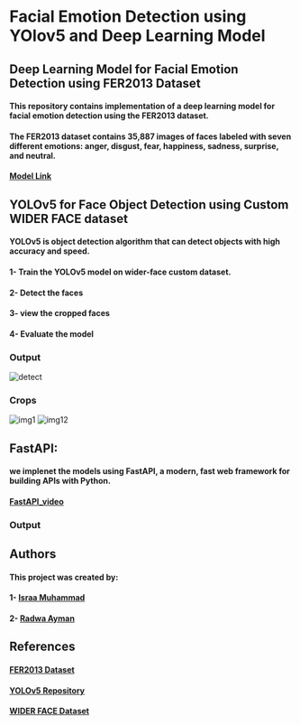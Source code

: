 # Facial Emotion Detection using YOlov5 and Deep Learning Model

## Deep Learning Model for Facial Emotion Detection using FER2013 Dataset

#### This repository contains implementation of a deep learning model for facial emotion detection using the FER2013 dataset.
#### The FER2013 dataset contains 35,887 images of faces labeled with seven different emotions: anger, disgust, fear, happiness, sadness, surprise, and neutral.
#### [Model Link](https://drive.google.com/drive/folders/1ZVfOJVbAl0D1_ZJDmAcnd1cp7a-EGEOg?usp=drive_link)

## YOLOv5 for Face Object Detection using Custom WIDER FACE dataset

#### YOLOv5 is object detection algorithm that can detect objects with high accuracy and speed.
#### 1- Train the YOLOv5 model on wider-face custom dataset.
#### 2- Detect the faces 
#### 3- view the cropped faces 
#### 4- Evaluate the model

### Output
![detect](https://github.com/israa2050/facial-emotion-detection/assets/47259697/ba50683d-b9b0-4a80-910d-df63d8eb738a)
### Crops
![img1](https://github.com/israa2050/facial-emotion-detection/assets/47259697/b66893b9-b031-4a25-a9d3-cd4410c51f97)
![img12](https://github.com/israa2050/facial-emotion-detection/assets/47259697/d164a6bf-e3ec-4e43-a489-bce9ad967db3)



## FastAPI:
#### we implenet the models using  FastAPI, a modern, fast web framework for building APIs with Python.
#### [FastAPI_video](https://drive.google.com/file/d/1FrvYnjeNqmgeTK_TiTTK6UNIs8SbugyE/view?usp=drive_link)  
### Output



## Authors
#### This project was created by:
#### 1- [Israa Muhammad](https://github.com/israa2050)
#### 2- [Radwa Ayman](https://github.com/radwaayman22)

## References
#### [FER2013 Dataset](https://www.kaggle.com/datasets/msambare/fer2013)
#### [YOLOv5 Repository](https://github.com/ultralytics/yolov5)
#### [WIDER FACE Dataset](https://www.kaggle.com/datasets/rocky03/wider-face-in-yolov5-format)
